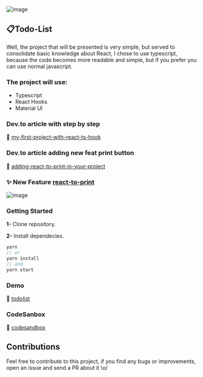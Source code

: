 ![image](https://user-images.githubusercontent.com/65451957/133009423-0dd2527e-96a3-4308-a402-7b513b4b7884.png)

## 📋Todo-List
Well, the project that will be presented is very simple, but served to consolidate basic knowledge about React, I chose to use typescript, because the code becomes more readable and simple, but if you prefer you can use normal javascript.

### The project will use:

- Typescript
- React Hooks
- Material UI

### Dev.to article with step by step
🔗 [my-first-project-with-react-ts-hook](https://dev.to/beatrizoliveira/my-first-project-with-react-ts-hooks-3mji)

### Dev.to article adding new feat print button 
🔗 [adding-react-to-print-in-your-project](https://dev.to/beatrizoliveira/adding-react-to-print-in-your-project-1d7m)

### ✨ New Feature [react-to-print](https://github.com/gregnb/react-to-print)
![image](https://user-images.githubusercontent.com/65451957/133009303-393635bd-0c71-4de1-ac50-51ce0d53f75e.png)

### Getting Started
**1-** Clone repository.

**2-** Install dependecies.
```js
yarn
// or
yarn install
// and
yarn start
```

### Demo
🔗 [todolist](https://todolist-brown-rho.vercel.app)

### CodeSanbox
🔗 [codesandbox](https://codesandbox.io/s/react-to-print-f5tje?file=/src/App.tsx)

## Contributions
Feel free to contribute to this project, if you find any bugs or improvements, open an issue and send a PR about it \o/
